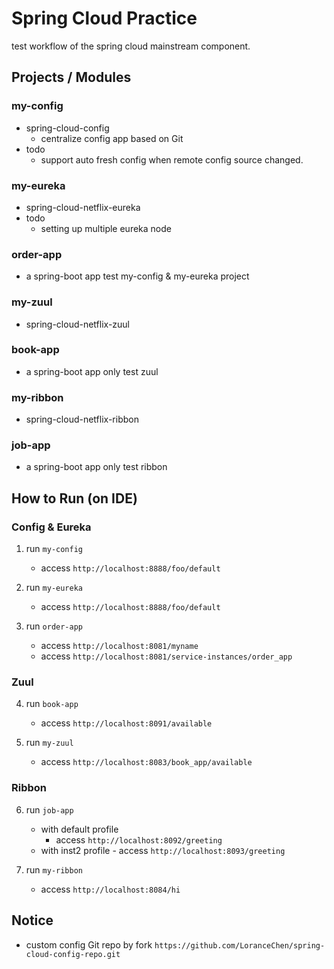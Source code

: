 # Spring Cloud Practice
test workflow of the spring cloud mainstream component.

## Projects / Modules
### my-config
- spring-cloud-config
    - centralize config app based on Git
- todo
    - support auto fresh config when remote config source changed.

### my-eureka
- spring-cloud-netflix-eureka
- todo
    - setting up multiple eureka node
    
### order-app
- a spring-boot app test my-config & my-eureka project

### my-zuul
- spring-cloud-netflix-zuul

### book-app
- a spring-boot app only test zuul

### my-ribbon
- spring-cloud-netflix-ribbon

### job-app
- a spring-boot app only test ribbon

## How to Run (on IDE)
### Config & Eureka
1. run `my-config`
    - access `http://localhost:8888/foo/default`

2. run `my-eureka`
    - access `http://localhost:8888/foo/default`
        
3. run `order-app`
    - access `http://localhost:8081/myname`
    - access `http://localhost:8081/service-instances/order_app`

### Zuul
4. run `book-app`
    - access `http://localhost:8091/available`

5. run `my-zuul`
    - access `http://localhost:8083/book_app/available`

### Ribbon
6. run `job-app`
    - with default profile
        - access `http://localhost:8092/greeting`
    - with inst2 profile
            - access `http://localhost:8093/greeting`

7. run `my-ribbon`
    - access `http://localhost:8084/hi`
    
## Notice
- custom config Git repo by fork `https://github.com/LoranceChen/spring-cloud-config-repo.git`